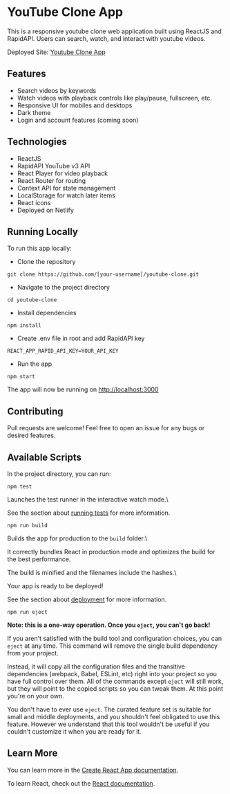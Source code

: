 # YouTube Clone App
This is a responsive youtube clone web application built using ReactJS and RapidAPI. Users can search, watch, and interact with youtube videos.

Deployed Site: [Youtube Clone App](https://tuby-clone.netlify.app/)

## Features
* Search videos by keywords
* Watch videos with playback controls like play/pause, fullscreen, etc.
* Responsive UI for mobiles and desktops
* Dark theme
* Login and account features (coming soon)

## Technologies
* ReactJS
* RapidAPI YouTube v3 API
* React Player for video playback
* React Router for routing
* Context API for state management
* LocalStorage for watch later items
* React icons
* Deployed on Netlify

## Running Locally
To run this app locally:

* Clone the repository
```
git clone https://github.com/[your-username]/youtube-clone.git
```
* Navigate to the project directory
```
cd youtube-clone
```
* Install dependencies
```
npm install
```
* Create .env file in root and add RapidAPI key
```
REACT_APP_RAPID_API_KEY=YOUR_API_KEY
```
* Run the app
```
npm start
```

The app will now be running on [http://localhost:3000](http://localhost:3000)

## Contributing
Pull requests are welcome! Feel free to open an issue for any bugs or desired features.

## Available Scripts

In the project directory, you can run:

```
npm test
```

Launches the test runner in the interactive watch mode.\

See the section about [running tests](https://facebook.github.io/create-react-app/docs/running-tests) for more information.

```
npm run build
```

Builds the app for production to the `build` folder.\

It correctly bundles React in production mode and optimizes the build for the best performance.

The build is minified and the filenames include the hashes.\

Your app is ready to be deployed!

See the section about [deployment](https://facebook.github.io/create-react-app/docs/deployment) for more information.

```
npm run eject
```
**Note: this is a one-way operation. Once you `eject`, you can't go back!**

If you aren't satisfied with the build tool and configuration choices, you can `eject` at any time. This command will remove the single build dependency from your project.

Instead, it will copy all the configuration files and the transitive dependencies (webpack, Babel, ESLint, etc) right into your project so you have full control over them. All of the commands except `eject` will still work, but they will point to the copied scripts so you can tweak them. At this point you're on your own.

You don't have to ever use `eject`. The curated feature set is suitable for small and middle deployments, and you shouldn't feel obligated to use this feature. However we understand that this tool wouldn't be useful if you couldn't customize it when you are ready for it.

## Learn More

You can learn more in the [Create React App documentation](https://facebook.github.io/create-react-app/docs/getting-started).

To learn React, check out the [React documentation](https://reactjs.org/).
